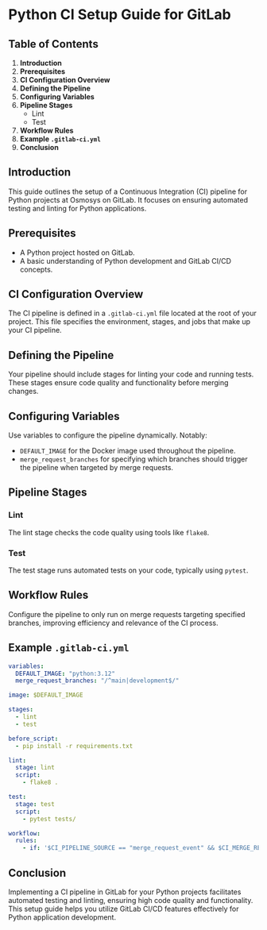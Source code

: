 # Python CI Setup Guide for GitLab

## Table of Contents
1. **Introduction**
2. **Prerequisites**
3. **CI Configuration Overview**
4. **Defining the Pipeline**
5. **Configuring Variables**
6. **Pipeline Stages**
    - Lint
    - Test
7. **Workflow Rules**
8. **Example `.gitlab-ci.yml`**
9. **Conclusion**

## Introduction
This guide outlines the setup of a Continuous Integration (CI) pipeline for Python projects at Osmosys on GitLab. It focuses on ensuring automated testing and linting for Python applications.

## Prerequisites
- A Python project hosted on GitLab.
- A basic understanding of Python development and GitLab CI/CD concepts.

## CI Configuration Overview
The CI pipeline is defined in a `.gitlab-ci.yml` file located at the root of your project. This file specifies the environment, stages, and jobs that make up your CI pipeline.

## Defining the Pipeline
Your pipeline should include stages for linting your code and running tests. These stages ensure code quality and functionality before merging changes.

## Configuring Variables
Use variables to configure the pipeline dynamically. Notably:
- `DEFAULT_IMAGE` for the Docker image used throughout the pipeline.
- `merge_request_branches` for specifying which branches should trigger the pipeline when targeted by merge requests.

## Pipeline Stages
### Lint
The lint stage checks the code quality using tools like `flake8`.
### Test
The test stage runs automated tests on your code, typically using `pytest`.

## Workflow Rules
Configure the pipeline to only run on merge requests targeting specified branches, improving efficiency and relevance of the CI process.

## Example `.gitlab-ci.yml`
```yaml
variables:
  DEFAULT_IMAGE: "python:3.12"
  merge_request_branches: "/^main|development$/"

image: $DEFAULT_IMAGE

stages:
  - lint
  - test

before_script:
  - pip install -r requirements.txt

lint:
  stage: lint
  script:
    - flake8 .

test:
  stage: test
  script:
    - pytest tests/

workflow:
  rules:
    - if: '$CI_PIPELINE_SOURCE == "merge_request_event" && $CI_MERGE_REQUEST_TARGET_BRANCH_NAME =~ $merge_request_branches'
```

## Conclusion
Implementing a CI pipeline in GitLab for your Python projects facilitates automated testing and linting, ensuring high code quality and functionality. This setup guide helps you utilize GitLab CI/CD features effectively for Python application development.